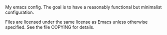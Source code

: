 My emacs config. The goal is to have a reasonably functional but minimalist configuration.

Files are licensed under the same license as Emacs unless otherwise specified. See the file COPYING for details.